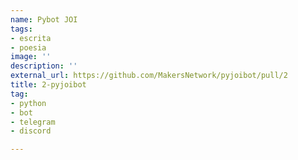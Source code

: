 ```yaml
---
name: Pybot JOI
tags:
- escrita
- poesia
image: ''
description: ''
external_url: https://github.com/MakersNetwork/pyjoibot/pull/2
title: 2-pyjoibot
tag:
- python
- bot
- telegram
- discord

---
```

